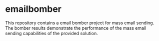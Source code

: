 # emailbomber
This repository contains a email bomber project for mass email sending. The bomber results demonstrate the performance of the mass email sending capabilities of the provided solution.
